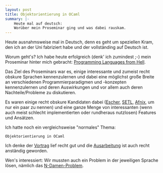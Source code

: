 ```yaml
---
layout: post
title: Objektorientierung in OCaml
summary: |-
    Heute mal auf deutsch:
    Worüber mein Proseminar ging und was dabei rauskam.
---
```


Heute ausnahmsweise mal in Deutsch, denn es geht um speziellen Kram,
den ich an der Uni fabriziert habe und der vollständing auf Deutsch ist.

Worum geht's? Ich habe heute erfolgreich (denk' ich zumindest ;-) mein
Proseminar hinter mich gebracht: [Programming Languages from Hell][plfromhell].

Das Ziel des Proseminars war es, einige interessante und zumeist recht
obskure Sprachen kennenzulernen und dabei eine möglichst große Breite
an verschiedenen Programmierparadigmen und -konzepten kennenzulernen
und deren Auswirkungen und vor allem auch deren Nachteile/Probleme
zu diskutieren.

Es waren einige recht obskure Kandidaten dabei ([Escher][], [SETL][],
[Afnix][], um nur ein paar zu nennen) und eine ganze Menge von
interessanten (wenn auch meist schlecht implementierten oder rundheraus
nutzlosen) Features und Ansätzen.

Ich hatte noch ein vergleichsweise "normales" Thema:

    Objektorientierung in OCaml

Ich denke der [Vortrag][] lief recht gut und die [Ausarbeitung][] ist
auch recht anständig geworden.

Wen's interessiert: Wir mussten auch ein Problem in der jeweiligen Sprache
lösen, nämlich das [N-Damen-Problem][nqueens].


[plfromhell]: http://www2.in.tum.de/hp/Main?nid=118 "Programming Languages from Hell -- Lehrstuhl für Sprachen und Beschreibungsstrukturen"
[escher]: http://users.cecs.anu.edu.au/~kee/Escher/ "Escher -- Funktional-logische Performancehölle"
[setl]: http://setl.org/ "SETL -- wer mag keine Mengen?"
[afnix]: http://www.afnix.org/ "Afnix -- Lisp mit nativen Objekten"
[vortrag]: /static/bundles/prosem-pl-from-hell/ocaml-oo-talk.pdf
[ausarbeitung]: /static/bundles/prosem-pl-from-hell/ocaml-oo.pdf
[nqueens]: /static/bundles/prosem-pl-from-hell/nqueens-ocaml.7z

